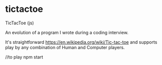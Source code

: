 # tictactoe
TicTacToe (js)

An evolution of a program I wrote during a coding interview. 

It's straightforward https://en.wikipedia.org/wiki/Tic-tac-toe and supports play by any combination of Human and Computer players.

//to play
npm start
